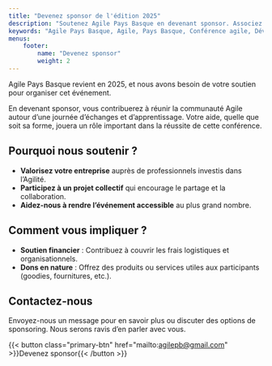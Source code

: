 ```yaml
---
title: "Devenez sponsor de l'édition 2025"
description: "Soutenez Agile Pays Basque en devenant sponsor. Associez votre image à un événement agile à taille humaine, rencontrez une audience passionnée et profitez d’une visibilité locale."
keywords: "Agile Pays Basque, Agile, Pays Basque, Conférence agile, Développement logiciel, Product management, UX design, Facilitation, Open space, Ateliers, Communauté agile, Partage d’expériences, Ambiance conviviale, Événement agile, Accessibilité, Inclusion, Collaboration, Mer et montagne, Gastronomie locale, Réseautage, Innovation technologique"
menus:
    footer:
        name: "Devenez sponsor"
        weight: 2
---
```


Agile Pays Basque revient en 2025, et nous avons besoin de votre soutien pour organiser cet événement.

En devenant sponsor, vous contribuerez à réunir la communauté Agile autour d’une journée d’échanges et d’apprentissage. Votre aide, quelle que soit sa forme, jouera un rôle important dans la réussite de cette conférence.

## Pourquoi nous soutenir ?

- **Valorisez votre entreprise** auprès de professionnels investis dans l’Agilité.
- **Participez à un projet collectif** qui encourage le partage et la collaboration.
- **Aidez-nous à rendre l’événement accessible** au plus grand nombre.

## Comment vous impliquer ?

- **Soutien financier** : Contribuez à couvrir les frais logistiques et organisationnels.
- **Dons en nature** : Offrez des produits ou services utiles aux participants (goodies, fournitures, etc.).

## Contactez-nous

Envoyez-nous un message pour en savoir plus ou discuter des options de sponsoring. Nous serons ravis d’en parler avec vous.

{{< button class="primary-btn" href="mailto:agilepb@gmail.com" >}}Devenez sponsor{{< /button >}}
